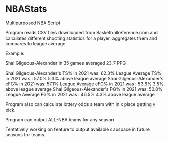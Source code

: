 # NBAStats
Multipurposed NBA Script

Program reads CSV files downloaded from Basketballreference.com and calculates different shooting statistics for a player, aggregates them and compares to league average

Example: 

Shai Gilgeous-Alexander in 35 games averaged 23.7 PPG

Shai Gilgeous-Alexander's  TS% in 2021 was: 62.3%   League Average  TS% in 2021 was : 57.0%    5.3% above league average
Shai Gilgeous-Alexander's eFG% in 2021 was: 57.1%   League Average eFG% in 2021 was : 53.6%    3.5% above league average
Shai Gilgeous-Alexander's  FG% in 2021 was: 50.8%   League Average  FG% in 2021 was : 46.5%    4.3% above league average

Program also can calculate lottery odds a team with in x place getting y pick. 

Program can output ALL-NBA teams for any season

Tentatively working on feature to output available capspace in future seasons for teams.
